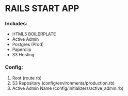 RAILS START APP
===============
  
### Includes:

- HTML5 BOILERPLATE  
- Active Admin  
- Postgres (Prod)  
- Paperclip  
- S3 Hosting  
  
### Config:

1. Root (route.rb)
2. S3 Repository (config/environments/production.rb)
3. Active Admin Name (config/initializers/active_admin.rb)